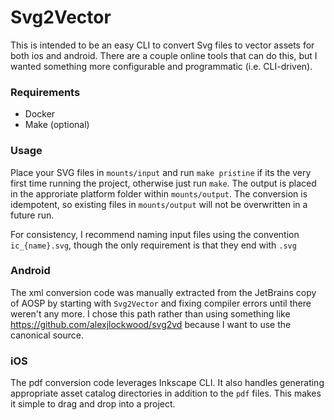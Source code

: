 # Svg2Vector

This is intended to be an easy CLI to convert Svg files to vector assets for both ios and android. There are a couple online tools that can do this, but I wanted something more configurable and programmatic (i.e. CLI-driven).

### Requirements

- Docker
- Make (optional)

### Usage

Place your SVG files in `mounts/input` and run `make pristine` if its the very first time running the project, otherwise just run `make`. The output is placed in the approriate platform folder within `mounts/output`. The conversion is idempotent, so existing files in `mounts/output` will not be overwritten in a future run.

For consistency, I recommend naming input files using the convention `ic_{name}.svg`, though the only requirement is that they end with `.svg`

### Android

The xml conversion code was manually extracted from the JetBrains copy of AOSP by starting with `Svg2Vector` and fixing compiler errors until there weren't any more. I chose this path rather than using something like https://github.com/alexjlockwood/svg2vd because I want to use the canonical source.

### iOS

The pdf conversion code leverages Inkscape CLI. It also handles generating appropriate asset catalog directories in addition to the `pdf` files. This makes it simple to drag and drop into a project.
